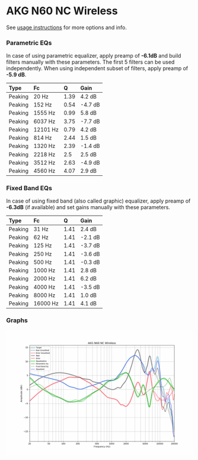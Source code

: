 # AKG N60 NC Wireless
See [usage instructions](https://github.com/jaakkopasanen/AutoEq#usage) for more options and info.

### Parametric EQs
In case of using parametric equalizer, apply preamp of **-6.1dB** and build filters manually
with these parameters. The first 5 filters can be used independently.
When using independent subset of filters, apply preamp of **-5.9 dB**.

| Type    | Fc       |    Q | Gain    |
|:--------|:---------|:-----|:--------|
| Peaking | 20 Hz    | 1.39 | 4.2 dB  |
| Peaking | 152 Hz   | 0.54 | -4.7 dB |
| Peaking | 1555 Hz  | 0.99 | 5.8 dB  |
| Peaking | 6037 Hz  | 3.75 | -7.7 dB |
| Peaking | 12101 Hz | 0.79 | 4.2 dB  |
| Peaking | 814 Hz   | 2.44 | 1.5 dB  |
| Peaking | 1320 Hz  | 2.39 | -1.4 dB |
| Peaking | 2218 Hz  | 2.5  | 2.5 dB  |
| Peaking | 3512 Hz  | 2.63 | -4.9 dB |
| Peaking | 4560 Hz  | 4.07 | 2.9 dB  |

### Fixed Band EQs
In case of using fixed band (also called graphic) equalizer, apply preamp of **-6.3dB**
(if available) and set gains manually with these parameters.

| Type    | Fc       |    Q | Gain    |
|:--------|:---------|:-----|:--------|
| Peaking | 31 Hz    | 1.41 | 2.4 dB  |
| Peaking | 62 Hz    | 1.41 | -2.1 dB |
| Peaking | 125 Hz   | 1.41 | -3.7 dB |
| Peaking | 250 Hz   | 1.41 | -3.6 dB |
| Peaking | 500 Hz   | 1.41 | -0.3 dB |
| Peaking | 1000 Hz  | 1.41 | 2.8 dB  |
| Peaking | 2000 Hz  | 1.41 | 6.2 dB  |
| Peaking | 4000 Hz  | 1.41 | -3.5 dB |
| Peaking | 8000 Hz  | 1.41 | 1.0 dB  |
| Peaking | 16000 Hz | 1.41 | 4.1 dB  |

### Graphs
![](./AKG%20N60%20NC%20Wireless.png)